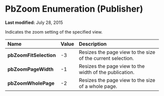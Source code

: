 
# PbZoom Enumeration (Publisher)

 **Last modified:** July 28, 2015

Indicates the zoom setting of the specified view. 


|**Name**|**Value**|**Description**|
|:-----|:-----|:-----|
| **pbZoomFitSelection**|-3|Resizes the page view to the size of the current selection.|
| **pbZoomPageWidth**|-1|Resizes the page view to the width of the publication.|
| **pbZoomWholePage**|-2|Resizes the page view to the size of a whole page.|
